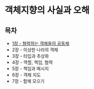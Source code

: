 # 객체지향의 사실과 오해

## 목차

- [1장 - 협력하는 객체들의 공동체](./contents/chapter01.md)
- 2장 - 이상한 나라의 객체
- 3장 - 타입과 추상화
- 4장 - 역할, 책임, 협력
- 5장 - 책임과 메시지
- 6장 - 객체 지도
- 7장 - 함께 모으기
